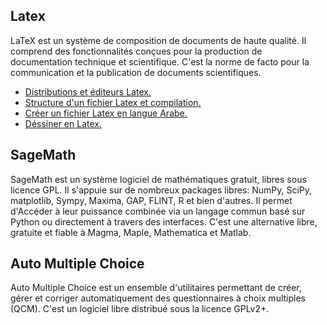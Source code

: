 ## Latex
LaTeX est un système de composition de documents de haute qualité. Il comprend des fonctionnalités conçues pour la production de documentation technique et scientifique. C'est la norme de facto pour la communication et la publication de documents scientifiques.

* <a href="https://darkyass.github.io/arablatex/#/" target="_blank">Distributions et éditeurs Latex.</a>
* <a href="https://darkyass.github.io/arablatex/#/" target="_blank">Structure d'un fichier Latex et compilation.</a>
* <a href="https://darkyass.github.io/arablatex/#/" target="_blank">Créer un fichier Latex en langue Arabe.</a>
* <a href="https://darkyass.github.io/arablatex/#/" target="_blank">Déssiner en Latex.</a>

## SageMath
SageMath est un système logiciel de mathématiques gratuit, libres sous licence GPL. Il s'appuie sur de nombreux packages libres: NumPy, SciPy, matplotlib, Sympy, Maxima, GAP, FLINT, R et bien d'autres. Il permet d'Accéder à leur puissance combinée via un langage commun basé sur Python ou directement à travers des interfaces.
C'est une alternative libre, gratuite et fiable à Magma, Maple, Mathematica et Matlab.

## Auto Multiple Choice
Auto Multiple Choice est un ensemble d'utilitaires permettant de créer, gérer et corriger automatiquement des questionnaires à choix multiples (QCM). C'est un logiciel libre distribué sous la licence GPLv2+.
